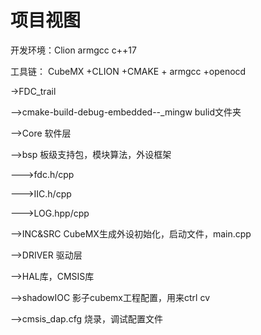 # 项目视图

开发环境：Clion armgcc c++17

工具链：   CubeMX +CLION +CMAKE + armgcc +openocd

->FDC_trail

—>cmake-build-debug-embedded--_mingw bulid文件夹

—>Core 软件层

——>bsp 板级支持包，模块算法，外设框架

———>fdc.h/cpp

———>IIC.h/cpp

———>LOG.hpp/cpp

——>INC&SRC CubeMX生成外设初始化，启动文件，main.cpp

—>DRIVER 驱动层

——>HAL库，CMSIS库

—>shadowIOC 影子cubemx工程配置，用来ctrl cv

—>cmsis_dap.cfg  烧录，调试配置文件

